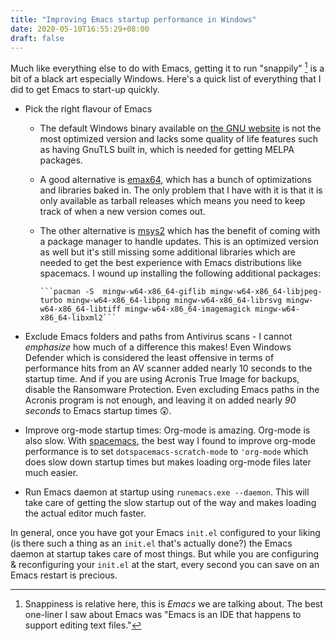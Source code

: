 ```yaml
---
title: "Improving Emacs startup performance in Windows"
date: 2020-05-10T16:55:29+08:00
draft: false
---
```


Much like everything else to do with Emacs, getting it to run "snappily" [^1] is a bit of a black art especially Windows. Here's a quick list of everything that I did to get Emacs to start-up quickly.

* Pick the right flavour of Emacs
  * The default Windows binary available on [the GNU website](https://www.gnu.org/software/emacs/download.html#windows) is not the most optimized version and lacks some quality of life features such as having GnuTLS built in, which is needed for getting MELPA packages.
  * A good alternative is [emax64](https://github.com/m-parashar/emax64), which has a bunch of optimizations and libraries baked in. The only problem that I have with it is that it is only available as tarball releases which means you need to keep track of when a new version comes out.
  * The other alternative is [msys2](https://www.msys2.org/) which has the benefit of coming with a package manager to handle updates. This is an optimized version as well but it's still missing some additional libraries which are needed to get the best experience with Emacs distributions like spacemacs. I wound up installing the following additional packages:

        ```pacman -S  mingw-w64-x86_64-giflib mingw-w64-x86_64-libjpeg-turbo mingw-w64-x86_64-libpng mingw-w64-x86_64-librsvg mingw-w64-x86_64-libtiff mingw-w64-x86_64-imagemagick mingw-w64-x86_64-libxml2```

* Exclude Emacs folders and paths from Antivirus scans - I cannot *emphasize* how much of a difference this makes! Even Windows Defender which is considered the least offensive in terms of performance hits from an AV scanner added nearly 10 seconds to the startup time. And if you are using Acronis True Image for backups, disable the Ransomware Protection. Even excluding Emacs paths in the Acronis program is not enough, and leaving it on added nearly _90 seconds_ to Emacs startup times 😲.

* Improve org-mode startup times: Org-mode is amazing. Org-mode is also slow. With [spacemacs](https://www.spacemacs.org/), the best way I found to improve org-mode performance is to set ```dotspacemacs-scratch-mode``` to ```'org-mode``` which does slow down startup times but makes loading org-mode files later much easier.

* Run Emacs daemon at startup using ```runemacs.exe --daemon```. This will take care of getting the slow startup out of the way and makes loading the actual editor much faster.

In general, once you have got your Emacs ```init.el``` configured to your liking (is there such a thing as an ```init.el``` that's actually done?) the Emacs daemon at startup takes care of most things. But while you are configuring & reconfiguring your ```init.el``` at the start, every second you can save on an Emacs restart is precious.

[^1]: Snappiness is relative here, this is _Emacs_ we are talking about. The best one-liner I saw about Emacs was "Emacs is an IDE that happens to support editing text files."
